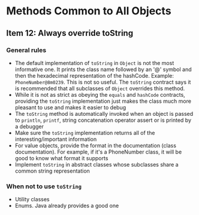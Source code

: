 # Methods Common to All Objects
## Item 12: Always override toString

### General rules
- The default implementation of `toString` in `Object` is not the most informative one. It prints the class name followed by an '@' symbol and then the hexadecimal representation of the hashCode. Example: `PhoneNumber@8m0239`. This is not so useful. The `toString` contract says it is recommended that all subclasses of `Object` overrides this method.
- While it is not as strict as obeying the `equals` and `hashCode` contracts, providing the `toString` implementation just makes the class much more pleasant to use and makes it easier to debug
- The `toString` method is automatically invoked when an object is passed to `println`, `printf`, string concatenation operator assert or is printed by a debugger
- Make sure the `toString` implementation returns all of the interesting/important information
- For value objects, provide the format in the documentation (class documentation). For example, if it's a PhoneNumber class, it will be good to know what format it supports
- Implement `toString` in abstract classes whose subclasses share a common string representation

### When not to use `toString`
- Utility classes
- Enums. Java already provides a good one
